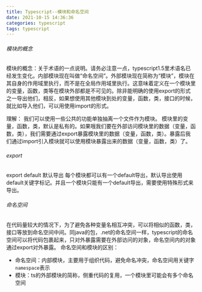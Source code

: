 ```yaml
---
title: Typescript--模块和命名空间
date: 2021-10-15 14:36:36
categories: typescript
tags: typescript
---
```

###### 模块的概念
模块的概念：关于术语的一点说明。请务必注意一点，typescript1.5里术语名已经发生变化。内部模块现在叫做“命名空间”。外部模块现在简称为“模块”，模块在其自身的作用域里执行，而不是在全局作用域里执行。这意味着定义在一个模块里的变量，函数，类等在模块外部都是不可见的。除非能明确的使用export的形式之一导出他们，相反，如果想使用其他模块到处的变量，函数，类，接口的时候，就比如导入他们，可以用使用import的形式。

理解：
我们可以使用一些公共的功能单独抽离一个文件作为模块。
模块里的变量，函数，类，默认是私有的。如果哦我们要在外部访问模块里的数据（变量，函数，类），我们需要通过export暴露模块里的数据（变量，函数，类）。暴露后我们通过import引入模块就可以使用模块暴露出来的数据（变量，函数，类）了。

###### export

export default 默认导出
每个模块都可以有一个default导出，默认导出使用default关键字标记。并且一个模块只能有一个default导出，需要使用特殊形式来导出。

###### 命名空间
在代码量较大的情况下，为了避免各种变量名相互冲突，可以将相似的函数，类，接口等放到命名空间中间。同java的包，.net的命名空间一样，typescript的命名空间可以将代码包裹起来，只对外暴露需要在外部访问的对象，命名空间内的对象通过export对外暴露。
命名空间和模块的区别：
+ 命名空间：内部模块，主要用于组织代码，避免命名冲突，命名空间用关键字`namespace`表示
+ 模块：ts的外部模块的简称，侧重代码的复用，一个模块里可能会有多个命名空间